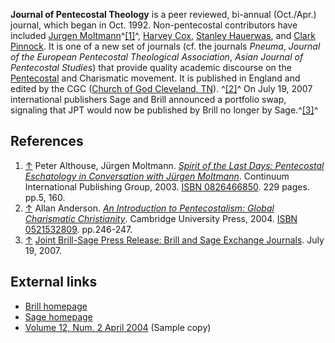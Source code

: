 **Journal of Pentecostal Theology** is a peer reviewed, bi-annual
(Oct./Apr.) journal, which began in Oct. 1992. Non-pentecostal
contributors have included
[Jurgen Moltmann](Jurgen_Moltmann "Jurgen Moltmann")^[[1]](#note-0)^,
[Harvey Cox](index.php?title=Harvey_Cox&action=edit&redlink=1 "Harvey Cox (page does not exist)"),
[Stanley Hauerwas](Stanley_Hauerwas "Stanley Hauerwas"), and
[Clark Pinnock](Clark_Pinnock "Clark Pinnock"). It is one of a new
set of journals (cf. the journals *Pneuma*,
*Journal of the European Pentecostal Theological Association*,
*Asian Journal of Pentecostal Studies*) that provide quality
academic discourse on the [Pentecostal](Pentecostal "Pentecostal")
and Charismatic movement. It is published in England and edited by
the CGC
([Church of God Cleveland, TN](index.php?title=Church_of_God_Cleveland,_TN&action=edit&redlink=1 "Church of God Cleveland, TN (page does not exist)")).
^[[2]](#note-1)^ On July 19, 2007 international publishers Sage and
Brill announced a portfolio swap, signaling that JPT would now be
published by Brill no longer by Sage.^[[3]](#note-2)^


## References

1.  [↑](#ref-0) Peter Althouse, Jürgen Moltmann.
    [*Spirit of the Last Days: Pentecostal Eschatology in Conversation with Jürgen Moltmann*](http://books.google.com/books?id=QYpD4CEqgrUC&pg=PR15&dq=Journal+of+Pentecostal+Theology&lr=#PPA160,M1,).
    Continuum International Publishing Group, 2003.
    [ISBN 0826466850](http://www.theopedia.com/Special:BookSources/0826466850).
    229 pages. pp.5, 160.
2.  [↑](#ref-1) Allan Anderson.
    [*An Introduction to Pentecostalism: Global Charismatic Christianity*](http://books.google.com/books?id=IPbPTOi0Rk4C&pg=PA247&dq=Journal+of+Pentecostal+Theology).
    Cambridge University Press, 2004.
    [ISBN 0521532809](http://www.theopedia.com/Special:BookSources/0521532809).
    pp.246-247.
3.  [↑](#ref-2)
    [Joint Brill-Sage Press Release: Brill and Sage Exchange Journals](http://www.brill.nl/downloads/Sage.pdf).
    July 19, 2007.

## External links

-   [Brill homepage](http://brill.publisher.ingentaconnect.com/content/brill/pent)
-   [Sage homepage](http://www.sagepub.com/journalsProdEditBoards.nav?prodId=Journal201740)
-   [Volume 12, Num. 2 April 2004](http://www.sagepub.com/upm-data/4806_JPT_sample_copy.pdf)
    (Sample copy)



